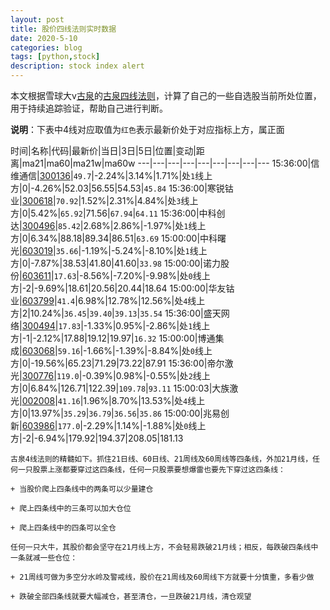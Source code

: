 ```yaml
---
layout: post
title: 股价四线法则实时数据
date: 2020-5-10
categories: blog
tags: [python,stock]
description: stock index alert
---
```



本文根据雪球大v[古泉](https://xueqiu.com/u/7148646888)的[古泉四线法则](https://xueqiu.com/7148646888/130498192)，计算了自己的一些自选股当前所处位置，用于持续追踪验证，帮助自己进行判断。

**说明**：下表中4线对应取值为`红色`表示最新价处于对应指标上方，属正面

时间|名称|代码|最新价|当日|3日|5日|位置|变动|距离|ma21|ma60|ma21w|ma60w
---|---|---|---|---|---|---|---|---
15:36:00|信维通信|[300136](https://xueqiu.com/S/SZ300136)|`49.7`|-2.24%|3.14%|1.71%|处`1`线上方|0|-4.26%|52.03|56.55|54.53|`45.84`
15:36:00|寒锐钴业|[300618](https://xueqiu.com/S/SZ300618)|`70.92`|1.52%|2.31%|4.84%|处`3`线上方|0|5.42%|`65.92`|71.56|`67.94`|`64.11`
15:36:00|中科创达|[300496](https://xueqiu.com/S/SZ300496)|`85.42`|2.68%|2.86%|-1.97%|处`1`线上方|0|6.34%|88.18|89.34|86.51|`63.69`
15:00:00|中科曙光|[603019](https://xueqiu.com/S/SH603019)|`35.66`|-1.19%|-5.24%|-8.10%|处`1`线上方|0|-7.87%|38.53|41.80|41.60|`33.98`
15:00:00|诺力股份|[603611](https://xueqiu.com/S/SH603611)|`17.63`|-8.56%|-7.20%|-9.98%|处`0`线上方|-2|-9.69%|18.61|20.56|20.44|18.64
15:00:00|华友钴业|[603799](https://xueqiu.com/S/SH603799)|`41.4`|6.98%|12.78%|12.56%|处`4`线上方|2|10.24%|`36.45`|`39.40`|`39.13`|`35.54`
15:36:00|盛天网络|[300494](https://xueqiu.com/S/SZ300494)|`17.83`|-1.33%|0.95%|-2.86%|处`1`线上方|-1|-2.12%|17.88|19.12|19.97|`16.32`
15:00:00|博通集成|[603068](https://xueqiu.com/S/SH603068)|`59.16`|-1.66%|-1.39%|-8.84%|处`0`线上方|0|-19.56%|65.23|71.29|73.22|87.91
15:36:00|帝尔激光|[300776](https://xueqiu.com/S/SZ300776)|`119.0`|-0.39%|0.98%|-0.55%|处`2`线上方|0|6.84%|126.71|122.39|`109.78`|`93.11`
15:00:03|大族激光|[002008](https://xueqiu.com/S/SZ002008)|`41.16`|1.96%|8.70%|13.53%|处`4`线上方|0|13.97%|`35.29`|`36.79`|`36.56`|`35.86`
15:00:00|兆易创新|[603986](https://xueqiu.com/S/SH603986)|`177.0`|-2.29%|1.14%|-1.88%|处`0`线上方|-2|-6.94%|179.92|194.37|208.05|181.13

```
古泉4线法则的精髓如下。抓住21日线、60日线、21周线及60周线等四条线，外加21月线，任何一只股票上涨都要穿过这四条线，任何一只股票要想爆雷也要先下穿过这四条线：

+ 当股价爬上四条线中的两条可以少量建仓

+ 爬上四条线中的三条可以加大仓位

+ 爬上四条线中的四条可以全仓

任何一只大牛，其股价都会坚守在21月线上方，不会轻易跌破21月线；相反，每跌破四条线中一条就减一些仓位：

+ 21周线可做为多空分水岭及警戒线，股价在21周线及60周线下方就要十分慎重，多看少做

+ 跌破全部四条线就要大幅减仓，甚至清仓，一旦跌破21月线，清仓观望
```